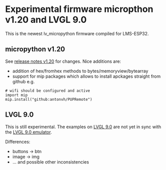 # Experimental firmware micropthon v1.20 and LVGL 9.0
This is the newest lv_micropython firmware compiled for LMS-ESP32. 

## micropython v1.20
See [release notes v1.20](https://github.com/micropython/micropython/releases) for changes. 
Nice additions are:
- addition of hex/fromhex methods to bytes/memoryview/bytearray
- support for mip packages which allows to install apckages straight from github e.g.

```
# wifi should be configured and active
import mip
mip.install("github:antonvh/PUPRemote")
```

## LVGL 9.0
This is still experimental. The examples on [LVGL 9.0](https://docs.lvgl.io/master) are not yet in sync with the [LVGL 9.0 emulator](https://sim.lvgl.io/v9.0/micropython/ports/javascript/index.html).

Differences:
- buttons -> btn
- image -> img
- ... and possible other inconsistencies

